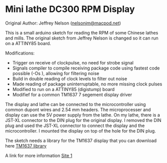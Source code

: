 # Mini lathe DC300 RPM Display

 Original Author: Jeffrey Nelson (nelsonjm@macpod.net)
 
 This is a small arduino sketch for reading the RPM of some Chinese lathes and mills. The original sketch from Jeffrey Nelson is changed so it can run on a ATTINY85 board. 

  Modifications: 
  - Trigger on receive of clockpulse, no need for strobe signal
  - Signals compiler to compile receiving package code using fastest code possible (-Os ), allowing for filtering noise
  - Build in double reading of clock levels to filter out noise
  - Made reading of package uninterruptable, no more missing clock pulses
  - Modified to run on a ATTINY85 (digistump) board
  - Modifief for a common TM1637 7 segement display driver

The display and lathe can be connected to the microcontroller using common dupont wires and 2.54 mm headers.
The microprocesser and display can use the 5V power supply from the lathe.
On my lathe, there is a JST-XL connector to the DIN plug for the original display. I removed the DIN plug and used the JST-XL connector to connect the display and the microcontroller. I mounted the display on top of the hole for the DIN plug.

The sketch needs a library for the TM1637 display that you can download here [TM1637 library](https://github.com/avishorp/TM1637.git)

A link for more information [Site 1](https://www.homemodelenginemachinist.com/threads/arduino-rpm-application-for-sieg-lathes-and-mills.30694/)
